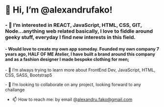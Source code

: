 

<h1>👋 Hi, I’m @alexandrufako!</h1>
<h3>- 👀 I’m interested in REACT, JavaScript, HTML, CSS, GIT, Node...anything web related basically, I love to fiddle around geeky stuff, everyday I find new interests in this field. </h3>
<h4>- Would love to create my own app someday. Founded my own company 7 years ago, HALF OF ME Atelier, I have built a brand around this company and as a fashion designer I made bespoke clothing for men;</h4>


<p>- 🌱 I’m always trying to learn more about FrontEnd Dev, JavaScript, HTML, CSS, SASS, Bootstrap5</p>
<p>- 💞️ I’m looking to collaborate on any project, looking forward to any challange</p>

- 📫 How to reach me: by email @alexandru.fako@gmail.com

<!---
alexandrufako/alexandrufako is a ✨ special ✨ repository because its `README.md` (this file) appears on your GitHub profile.
You can click the Preview link to take a look at your changes.
--->
